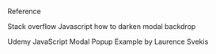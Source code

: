 Reference 

  Stack overflow Javascript how to darken modal backdrop

  Udemy JavaScript Modal Popup Example by Laurence Svekis